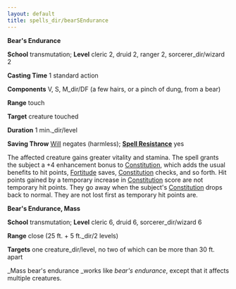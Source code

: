 ```yaml
---
layout: default
title: spells_dir/bearSEndurance
---
```

 **Bear's Endurance**

**School** transmutation; **Level** cleric 2, druid 2, ranger 2, sorcerer_dir/wizard 2

**Casting Time** 1 standard action

**Components** V, S, M_dir/DF (a few hairs, or a pinch of dung, from a bear)

**Range** touch

**Target** creature touched

**Duration** 1 min._dir/level

**Saving Throw** [Will](../../combat#_will) negates (harmless); **[Spell Resistance](../../glossary#_spell-resistance)** yes

The affected creature gains greater vitality and stamina. The spell grants the subject a +4 enhancement bonus to [Constitution](../../gettingStarted#_constitution), which adds the usual benefits to hit points, [Fortitude](../../combat#_fortitude) saves, [Constitution](../../gettingStarted#_constitution) checks, and so forth. Hit points gained by a temporary increase in [Constitution](../../gettingStarted#_constitution) score are not temporary hit points. They go away when the subject's [Constitution](../../gettingStarted#_constitution) drops back to normal. They are not lost first as temporary hit points are.

**Bear's Endurance, Mass**

**School** transmutation; **Level** cleric 6, druid 6, sorcerer_dir/wizard 6

**Range** close (25 ft. + 5 ft._dir/2 levels)

**Targets** one creature_dir/level, no two of which can be more than 30 ft. apart

_Mass bear's endurance _works like _bear's endurance_, except that it affects multiple creatures.


